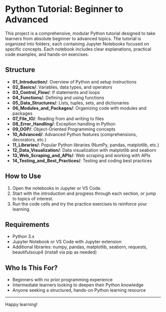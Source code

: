# Python Tutorial: Beginner to Advanced

This project is a comprehensive, modular Python tutorial designed to take learners from absolute beginner to advanced topics. The tutorial is organized into folders, each containing Jupyter Notebooks focused on specific concepts. Each notebook includes clear explanations, practical code examples, and hands-on exercises.

## Structure

- **01_Introduction/**: Overview of Python and setup instructions
- **02_Basics/**: Variables, data types, and operators
- **03_Control_Flow/**: If statements and loops
- **04_Functions/**: Defining and using functions
- **05_Data_Structures/**: Lists, tuples, sets, and dictionaries
- **06_Modules_and_Packages/**: Organizing code with modules and packages
- **07_File_IO/**: Reading from and writing to files
- **08_Error_Handling/**: Exception handling in Python
- **09_OOP/**: Object-Oriented Programming concepts
- **10_Advanced/**: Advanced Python features (comprehensions, decorators, etc.)
- **11_Libraries/**: Popular Python libraries (NumPy, pandas, matplotlib, etc.)
- **12_Data_Visualization/**: Data visualization with matplotlib and seaborn
- **13_Web_Scraping_and_APIs/**: Web scraping and working with APIs
- **14_Testing_and_Best_Practices/**: Testing and coding best practices

## How to Use

1. Open the notebooks in Jupyter or VS Code.
2. Start with the introduction and progress through each section, or jump to topics of interest.
3. Run the code cells and try the practice exercises to reinforce your learning.

## Requirements

- Python 3.x
- Jupyter Notebook or VS Code with Jupyter extension
- Additional libraries: numpy, pandas, matplotlib, seaborn, requests, beautifulsoup4 (install via pip as needed)

## Who Is This For?

- Beginners with no prior programming experience
- Intermediate learners looking to deepen their Python knowledge
- Anyone seeking a structured, hands-on Python learning resource

---

Happy learning!
